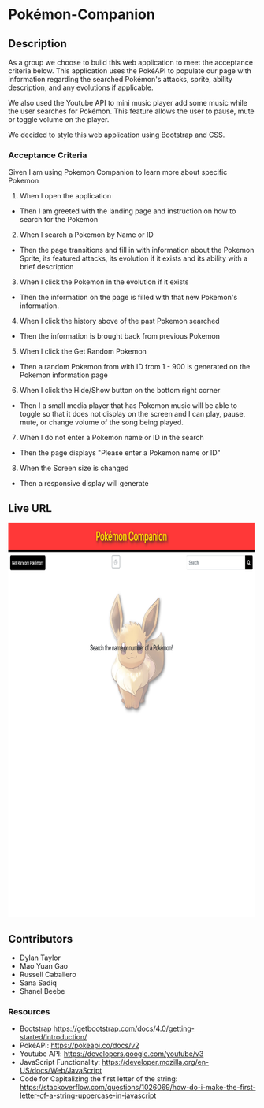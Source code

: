 # Pokémon-Companion

## Description
As a group we choose to build this web application to meet the acceptance criteria below. 
This application uses the PokéAPI to populate our page with information regarding the searched Pokémon's attacks, sprite, ability description, and any evolutions if applicable.

We also used the Youtube API to mini music player add some music while the user searches for Pokémon. This feature allows the user to pause, mute or toggle volume on the player.

We decided to style this web application using Bootstrap and CSS.

### Acceptance Criteria
Given I am using Pokemon Companion to learn more about specific Pokemon
1. When I open the application 
- Then I am greeted with the landing page and instruction on how to search for the Pokemon

2. When I search a Pokemon by Name or ID 
- Then the page transitions and fill in with information about the Pokemon Sprite, its featured attacks, its evolution if it exists and its ability with a brief description

3. When I click the Pokemon in the evolution if it exists 
- Then the information on the page is filled with that new Pokemon's information.

4. When I click the history above of the past Pokemon searched 
- Then the information is  brought back from previous Pokemon

5. When I click the Get Random Pokemon 
- Then a random Pokemon from with ID from 1 - 900 is generated on the Pokemon information page

6. When I click the Hide/Show button on the bottom right corner 
- Then I a small media player that has Pokemon music will be able to toggle so that it does not display on the screen and I can play, pause, mute, or change volume of the song being played.

7. When I do not enter a Pokemon name or ID in the search 
- Then the page displays "Please enter a Pokemon name or ID"

8. When the Screen size is changed 
- Then a responsive display will generate

## Live URL


<img src="assets/images/Preview of Pokemon Companion.html.png" width=500 height=800 alt="preview of pokémon companion">

## Contributors
- Dylan Taylor
- Mao Yuan Gao
- Russell Caballero
- Sana Sadiq
- Shanel Beebe

### Resources
- Bootstrap https://getbootstrap.com/docs/4.0/getting-started/introduction/
- PokéAPI: https://pokeapi.co/docs/v2
- Youtube API: https://developers.google.com/youtube/v3
- JavaScript Functionality: https://developer.mozilla.org/en-US/docs/Web/JavaScript
- Code for Capitalizing the first letter of the string: https://stackoverflow.com/questions/1026069/how-do-i-make-the-first-letter-of-a-string-uppercase-in-javascript
